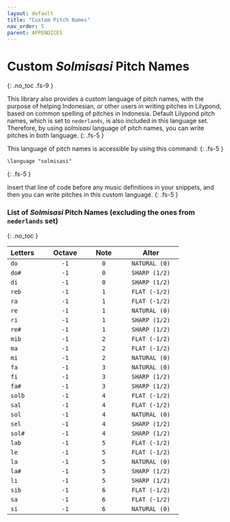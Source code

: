 ```yaml
---
layout: default
title: "Custom Pitch Names"
nav_order: 5
parent: APPENDICES
---
```


# Custom _Solmisasi_ Pitch Names
{: .no_toc .fs-9 }

This library also provides a custom language of pitch names, with the purpose of helping Indonesian, or other users in writing pitches in Lilypond, based on common spelling of pitches in Indonesia. Default Lilypond pitch names, which is set to `nederlands`, is also included in this language set. Therefore, by using _solmisasi_ language of pitch names, you can write pitches in both language.
{: .fs-5 }

This language of pitch names is accessible by using this command:
{: .fs-5 }

```
\language "solmisasi"
```
{: .fs-5 }

Insert that line of code before any music definitions in your snippets, and then you can write pitches in this custom language.
{: .fs-5 }

### List of _Solmisasi_ Pitch Names (excluding the ones from `nederlands` set)
{: .no_toc }

<style>
th:first-of-type, td:first-of-type,
th:nth-child(2), td:nth-child(2),
th:nth-child(3), td:nth-child(3) {
  width: 80px !important;
  min-width: 60px !important;
}
th:last-of-type, td:last-of-type {
  width: 120px !important;
  min-width: 100px !important;
}
</style>

<div class="code-example" markdown="1" style="max-width: 400px;">

| Letters | Octave   | Note   | Alter         |
|:--------|:--------:|:------:|:-------------:|
| `do`    |   `-1`   |   `0`  | `NATURAL (0)` |
| `do#`   |   `-1`   |   `0`  | `SHARP (1/2)` |
| `di`    |   `-1`   |   `0`  | `SHARP (1/2)` |
| `reb `  |   `-1`   |   `1`  | `FLAT (-1/2)` |
| `ra`    |   `-1`   |   `1`  | `FLAT (-1/2)` |
| `re`    |   `-1`   |   `1`  | `NATURAL (0)` |
| `ri`    |   `-1`   |   `1`  | `SHARP (1/2)` |
| `re#`   |   `-1`   |   `1`  | `SHARP (1/2)` |
| `mib`   |   `-1`   |   `2`  | `FLAT (-1/2)` |
| `ma`    |   `-1`   |   `2`  | `FLAT (-1/2)` |
| `mi`    |   `-1`   |   `2`  | `NATURAL (0)` |
| `fa`    |   `-1`   |   `3`  | `NATURAL (0)` |
| `fi`    |   `-1`   |   `3`  | `SHARP (1/2)` |
| `fa#`   |   `-1`   |   `3`  | `SHARP (1/2)` |
| `solb`  |   `-1`   |   `4`  | `FLAT (-1/2)` |
| `sal`   |   `-1`   |   `4`  | `FLAT (-1/2)` |
| `sol`   |   `-1`   |   `4`  | `NATURAL (0)` |
| `sel`   |   `-1`   |   `4`  | `SHARP (1/2)` |
| `sol#`  |   `-1`   |   `4`  | `SHARP (1/2)` |
| `lab`   |   `-1`   |   `5`  | `FLAT (-1/2)` |
| `le`    |   `-1`   |   `5`  | `FLAT (-1/2)` |
| `la`    |   `-1`   |   `5`  | `NATURAL (0)` |
| `la#`   |   `-1`   |   `5`  | `SHARP (1/2)` |
| `li`    |   `-1`   |   `5`  | `SHARP (1/2)` |
| `sib`   |   `-1`   |   `6`  | `FLAT (-1/2)` |
| `sa`    |   `-1`   |   `6`  | `FLAT (-1/2)` |
| `si`    |   `-1`   |   `6`  | `NATURAL (0)` |

</div>
